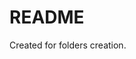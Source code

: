 <!--
SPDX-FileCopyrightText: (C) 2025 Intel Corporation
SPDX-License-Identifier: Apache-2.0
-->

# README

Created for folders creation.
